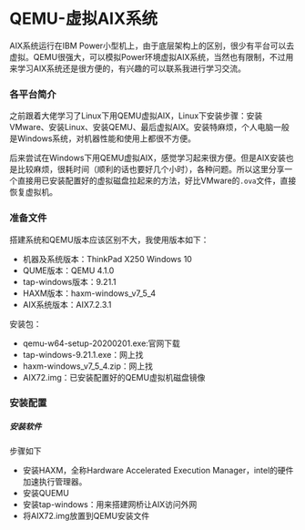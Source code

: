 # QEMU-虚拟AIX系统
AIX系统运行在IBM Power小型机上，由于底层架构上的区别，很少有平台可以去虚拟。QEMU很强大，可以模拟Power环境虚拟AIX系统，当然也有限制，不过用来学习AIX系统还是很方便的，有兴趣的可以联系我进行学习交流。
### 各平台简介
之前跟着大佬学习了Linux下用QEMU虚拟AIX，Linux下安装步骤：安装VMware、安装Linux、安装QEMU、最后虚拟AIX。安装特麻烦，个人电脑一般是Windows系统，对机器性能和使用上都很不方便。

后来尝试在Windows下用QEMU虚拟AIX，感觉学习起来很方便。但是AIX安装也是比较麻烦，很耗时间（顺利的话也要好几个小时），各种问题。所以这里分享一个直接用已安装配置好的虚拟磁盘拉起来的方法，好比VMware的`.ova`文件，直接恢复虚拟机。

### 准备文件
搭建系统和QEMU版本应该区别不大，我使用版本如下：
- 机器及系统版本：ThinkPad X250 Windows 10
- QUME版本：QEMU 4.1.0
- tap-windows版本：9.21.1
- HAXM版本：haxm-windows_v7_5_4
- AIX系统版本：AIX7.2.3.1

安装包：
- qemu-w64-setup-20200201.exe:官网下载
- tap-windows-9.21.1.exe：网上找
- haxm-windows_v7_5_4.zip：网上找
- AIX72.img：已安装配置好的QEMU虚拟机磁盘镜像

### 安装配置
##### 安装软件
步骤如下
- 安装HAXM，全称Hardware Accelerated Execution Manager，intel的硬件加速执行管理器。
- 安装QUEMU
- 安装tap-windows：用来搭建网桥让AIX访问外网
- 将AIX72.img放置到QEMU安装文件
